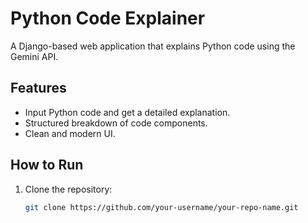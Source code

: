 # Python Code Explainer

A Django-based web application that explains Python code using the Gemini API.

## Features
- Input Python code and get a detailed explanation.
- Structured breakdown of code components.
- Clean and modern UI.

## How to Run
1. Clone the repository:
   ```bash
   git clone https://github.com/your-username/your-repo-name.git
